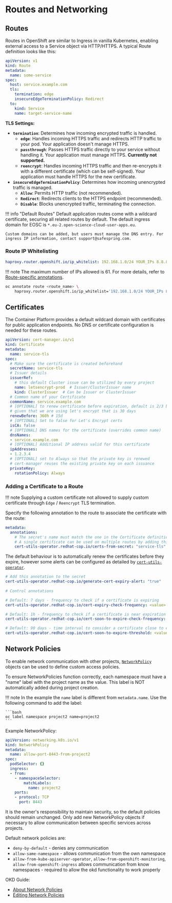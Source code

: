 # Routes and Networking

## Routes

Routes in OpenShift are similar to Ingress in vanilla Kubernetes, enabling external access to a Service object via HTTP/HTTPS. A typical Route definition looks like this:

```yaml
apiVersion: v1
kind: Route
metadata:
  name: some-service
spec:
  host: service.example.com
  tls:
    termination: edge
    insecureEdgeTerminationPolicy: Redirect
  to:
    kind: Service
    name: target-service-name
```

**TLS Settings:**

- **`termination`**: Determines how incoming encrypted traffic is handled.
    - **`edge`**: Handles incoming HTTPS traffic and redirects HTTP traffic to your pod. Your application doesn't manage HTTPS.
    - **`passthrough`**: Passes HTTPS traffic directly to your service without handling it. Your application must manage HTTPS. **Currently not supported.**
    - **`reencrypt`**: Handles incoming HTTPS traffic and then re-encrypts it with a different certificate (which can be self-signed). Your application must handle HTTPS for the new certificate.
- **`insecureEdgeTerminationPolicy`**: Determines how incoming unencrypted traffic is managed.
    - **`Allow`**: Permits HTTP traffic (not recommended).
    - **`Redirect`**: Redirects clients to the HTTPS endpoint (recommended).
    - **`Disable`**: Blocks unencrypted traffic, terminating the connection.

!!! info "Default Routes"
    Default application routes come with a wildcard certificate, securing all related routes by default. The default ingress domain for EOSC is `*.eu-2.open-science-cloud-user-apps.eu`.

    Custom domains can be added, but users must manage the DNS entry. For ingress IP information, contact support@safespring.com.

### Route IP Whitelisting

```yaml
haproxy.router.openshift.io/ip_whitelist: 192.168.1.0/24 YOUR_IPs 8.8.8.8
```

!!! note
    The maximum number of IPs allowed is 61. For more details, refer to [Route-specific annotations](https://docs.openshift.com/container-platform/4.15/networking/routes/route-configuration.html#nw-route-specific-annotations_route-configuration).

```bash
oc annotate route <route_name> \
    haproxy.router.openshift.io/ip_whitelist='192.168.1.0/24 YOUR_IPs 8.8.8.8'
```

## Certificates

The Container Platform provides a default wildcard domain with certificates for public application endpoints. No DNS or certificate configuration is needed for these routes.

```yaml
apiVersion: cert-manager.io/v1
kind: Certificate
metadata:
  name: service-tls
spec:
  # Make sure the certificate is created beforehand
  secretName: service-tls
  # Issuer details
  issuerRef:
    # this default Cluster issue can be utilized by every project
    name: letsencrypt-prod  # Issuer/ClusterIssuer name
    kind: ClusterIssuer  # Can be Issuer or ClusterIssuer
  # Common name of your Certificate
  commonName: service.example.com
  # [OPTIONAL] to renew certificate before expiration, default is 2/3 before expiration
  # given that we are using let's encrypt that is 30 days
  renewBefore: 360h # 15d
  # [OPTIONAL] Set to false for Let's Encrypt certs
  isCA: false
  # [OPTIONAL] DNS names for the certificate (overrides common name)
  dnsNames:
  - service.example.com
  # [OPTIONAL] Additional IP address valid for this certificate
  ipAddresses:
  - 1.2.3.4
  # [OPTIONAL] set to Always so that the private key is renewed
  # cert-manager reuses the existing private key on each issuance
  privateKey:
    rotationPolicy: Always
```

### Adding a Certificate to a Route

!!! note
    Supplying a custom certificate not allowed to supply custom certificate through `Edge` / `Reencrypt` TLS termination.

Specify the following annotation to the route to associate the certificate with the route:

```yaml
metadata:
  annotations:
    # The secret's name must match the one in the Certificate definition
    # A single certificate can be used on multiple routes by adding this annotation
    cert-utils-operator.redhat-cop.io/certs-from-secret: "service-tls"
```

The default behaviour is to automatically renew the certificates before they expire, however some alerts can be configured as detailed by [`cert-utils-operator`](https://github.com/redhat-cop/cert-utils-operator?tab=readme-ov-file#generating-kubernetes-events).

```yaml
# Add this annotation to the secret
cert-utils-operator.redhat-cop.io/generate-cert-expiry-alert: "true"
 
# Control annotations

# Default: 7 days - frequency to check if a certificate is expiring
cert-utils-operator.redhat-cop.io/cert-expiry-check-frequency: <value> 

# Default: 1h - frequency to check if a certificate is near expiration
cert-utils-operator.redhat-cop.io/cert-soon-to-expire-check-frequency: <value> 

# Default: 90 days - time interval to consider a certificate close to expiry
cert-utils-operator.redhat-cop.io/cert-soon-to-expire-threshold: <value>  
```

## Network Policies

To enable network communication with other projects, [`NetworkPolicy`](https://kubernetes.io/docs/concepts/services-networking/network-policies/) objects can be used to define custom access policies.

To ensure NetworkPolicies function correctly, each namespace must have a "name" label with the project name as the value. This label is NOT automatically added during project creation.

!!! note
    In the example the `name` label is different from `metadata.name`. Use the following command to add the label:

    ```bash
    oc label namespace project2 name=project2
    ```

Example NetworkPolicy:

```yaml
apiVersion: networking.k8s.io/v1
kind: NetworkPolicy
metadata:
  name: allow-port-8443-from-project2
spec:
  podSelector: {}
  ingress:
  - from:
    - namespaceSelector:
        matchLabels:
          name: project2
    ports:
    - protocol: TCP
      port: 8443
```

It is the owner's responsibility to maintain security, so the default policies should remain unchanged. Only add new NetworkPolicy objects if necessary to allow communication between specific services across projects.

Default network policies are:

- `deny-by-default` - denies any communication
- `allow-same-namespace` - allows communication from the own namespace
- `allow-from-kube-apiserver-operator`, `allow-from-openshift-monitoring`, `allow-from-openshift-ingress` allows communication from know namespaces - required to allow the okd functionality to work properly

OKD Guide:

- [About Network Policies](https://docs.okd.io/4.15/networking/network_policy/about-network-policy.html)
- [Editing Network Policies](https://docs.okd.io/latest/networking/network_policy/editing-network-policy.html)